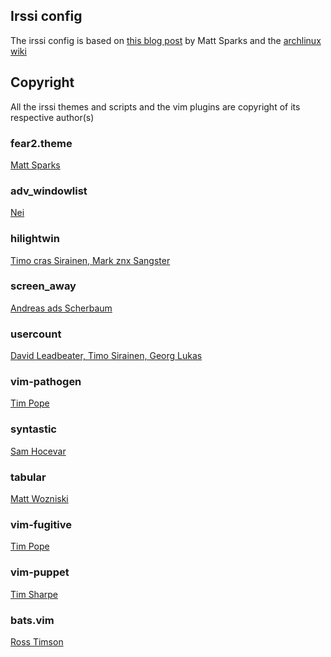 ## Irssi config

The irssi config is based on [this blog post](http://quadpoint.org/articles/irssi/) by Matt Sparks and the [archlinux wiki](https://wiki.archlinux.org/index.php/Screen_Irssi_Bitlbee)

## Copyright

All the irssi themes and scripts and the vim plugins are copyright of its respective author(s)

### fear2.theme

[Matt Sparks](http://quadpoint.org/articles/irssi/)

### adv_windowlist

[Nei](http://anti.teamidiot.de/static/nei/*/Code/Irssi/)

### hilightwin

[Timo cras Sirainen, Mark znx Sangster](http://scripts.irssi.org/#hilightwin.pl)

### screen_away

[Andreas ads Scherbaum](http://scripts.irssi.org/#screen_away.pl)

### usercount

[David Leadbeater, Timo Sirainen, Georg Lukas](http://scripts.irssi.org/#usercount.pl)

### vim-pathogen

[Tim Pope](https://github.com/tpope/vim-pathogen.git)

### syntastic

[Sam Hocevar](https://github.com/scrooloose/syntastic)

### tabular

[Matt Wozniski](https://github.com/godlygeek/tabular)

### vim-fugitive

[Tim Pope](https://github.com/tpope/vim-fugitive)

### vim-puppet

[Tim Sharpe](https://github.com/rodjek/vim-puppet)

### bats.vim

[Ross Timson](https://github.com/rosstimson/bats.vim)
